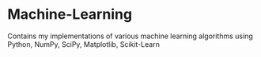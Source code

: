 # Machine-Learning
Contains my implementations of various machine learning algorithms using Python, NumPy, SciPy, Matplotlib, Scikit-Learn
